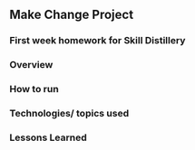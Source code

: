 ## Make Change Project

### First week homework for Skill Distillery

### Overview

### How to run

### Technologies/ topics used

### Lessons Learned
